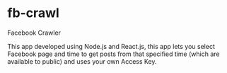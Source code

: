 # fb-crawl
Facebook Crawler

This app developed using Node.js and React.js, this app lets you select Facebook page and time to get posts
from that specified time (which are available to public) and uses your own Access Key.
